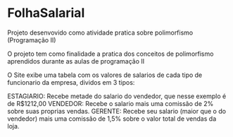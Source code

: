 # FolhaSalarial
Projeto desenvovido como atividade pratica sobre polimorfismo (Programação II)

O projeto tem como finalidade a pratica dos conceitos de polimorfismo aprendidos durante as aulas de programação II

O Site exibe uma tabela com os valores de salarios de cada tipo de funcionario da empresa, dividos em 3 tipos:

ESTAGIARIO: Recebe metade do salario do vendedor, que nesse exemplo é de R$1212,00
VENDEDOR: Recebe o salario mais uma comissão de 2% sobre suas proprias vendas.
GERENTE: Recebe seu salario (maior que o do vendedor) mais uma comissão de 1,5% sobre o valor total de vendas da loja.
 
